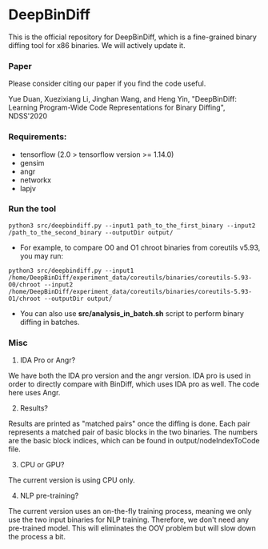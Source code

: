 # DeepBinDiff

This is the official repository for DeepBinDiff, which is a fine-grained binary diffing tool for x86 binaries. We will actively update it.

### Paper
Please consider citing our paper if you find the code useful.


Yue Duan, Xuezixiang Li, Jinghan Wang, and Heng Yin, "DeepBinDiff: Learning Program-Wide Code Representations for Binary Diffing", NDSS'2020


### Requirements:

* tensorflow (2.0 > tensorflow version >= 1.14.0)
* gensim
* angr
* networkx
* lapjv



### Run the tool


```
python3 src/deepbindiff.py --input1 path_to_the_first_binary --input2 /path_to_the_second_binary --outputDir output/
```

* For example, to compare O0 and O1 chroot binaries from coreutils v5.93, you may run:

```
python3 src/deepbindiff.py --input1 /home/DeepBinDiff/experiment_data/coreutils/binaries/coreutils-5.93-O0/chroot --input2 /home/DeepBinDiff/experiment_data/coreutils/binaries/coreutils-5.93-O1/chroot --outputDir output/
```


* You can also use **src/analysis_in_batch.sh** script to perform binary diffing in batches.


### Misc
1. IDA Pro or Angr?

We have both the IDA pro version and the angr version. IDA pro is used in order to directly compare with BinDiff, which uses IDA pro as well. The code here uses Angr.

2. Results?

Results are printed as "matched pairs" once the diffing is done. Each pair represents a matched pair of basic blocks in the two binaries. The numbers are the basic block indices, which can be found in output/nodeIndexToCode file.

3. CPU or GPU?

The current version is using CPU only. 

4. NLP pre-training?

The current version uses an on-the-fly training process, meaning we only use the two input binaries for NLP training. Therefore, we don't need any pre-trained model. This will eliminates the OOV problem but will slow down the process a bit.



